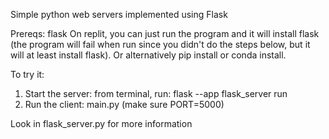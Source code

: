 Simple python web servers implemented using Flask

Prereqs: flask
On replit, you can just run the program and it will install flask (the program will fail when run since you didn't do the steps below, but it will at least install flask).
Or alternatively pip install or conda install.

To try it:
1. Start the server: from terminal, run: flask --app flask_server run
2. Run the client: main.py (make sure PORT=5000)

Look in flask_server.py for more information
